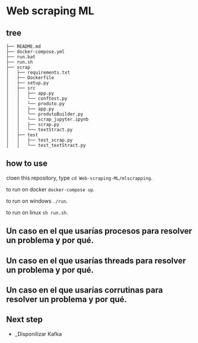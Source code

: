 # Web scraping ML


## tree

    ├── README.md
    ├── docker-compose.yml
    ├── run.bat
    ├── run.sh
    ├── scrap
    │   ├── requirements.txt
    │   ├── Dockerfile
    │   ├── setup.py
    │   ├── src
    │   │   ├── app.py
    │   │   └── conftest.py
    │   │   └── produto.py
    │   │   ├── app.py
    │   │   └── produtoBuilder.py
    │   │   └── scrap_jupyter.ipynb
    │   │   ├── scrap.py
    │   │   └── textStract.py
    │   ├── test
    │   │   ├── test_scrap.py
    │   │   └── test_textStract.py


## how to use

cloen this repository, type `cd Web-scraping-ML/mlscrapping`.

to run on docker `docker-compose up`.

to run on windows `./run`.

to run on  linux `sh run.sh`.


## Un caso en el que usarías procesos para resolver un problema y por qué.

##	Un caso en el que usarías threads para resolver un problema y por qué.

##	Un caso en el que usarías corrutinas para resolver un problema y por qué.



## Next step

- _Disponilizar Kafka 

